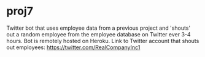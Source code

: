 # proj7

Twitter bot that uses employee data from a previous project and 'shouts' out a random employee from the employee database on Twitter ever 3-4 hours.
Bot is remotely hosted on Heroku.
Link to Twitter account that shouts out employees: https://twitter.com/RealCompanyInc1
